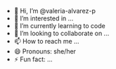 - 👋 Hi, I’m @valeria-alvarez-p
- 👀 I’m interested in ...
- 🌱 I’m currently learning to code
- 💞️ I’m looking to collaborate on ...
- 📫 How to reach me ...
- 😄 Pronouns: she/her
- ⚡ Fun fact: ...

<!---
valeria-alvarez-p/valeria-alvarez-p is a ✨ special ✨ repository because its `README.md` (this file) appears on your GitHub profile.
You can click the Preview link to take a look at your changes.
--->

